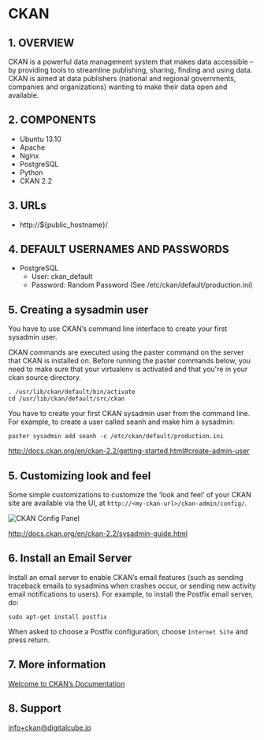 # CKAN

## 1. OVERVIEW

CKAN is a powerful data management system that makes data accessible – by providing tools to streamline publishing, sharing, finding and using data. CKAN is aimed at data publishers (national and regional governments, companies and organizations) wanting to make their data open and available.


## 2. COMPONENTS

* Ubuntu 13.10
* Apache
* Nginx
* PostgreSQL
* Python
* CKAN 2.2

## 3. URLs

* http://${public_hostname}/

## 4. DEFAULT USERNAMES AND PASSWORDS

* PostgreSQL
    * User: ckan_default
    * Password: Random Password (See /etc/ckan/default/production.ini)

## 5. Creating a sysadmin user

You have to use CKAN’s command line interface to create your first sysadmin user.

CKAN commands are executed using the paster command on the server that CKAN is installed on. Before running the paster commands below, you need to make sure that your virtualenv is activated and that you're in your ckan source directory.

```
. /usr/lib/ckan/default/bin/activate
cd /usr/lib/ckan/default/src/ckan
```

You have to create your first CKAN sysadmin user from the command line. For example, to create a user called seanh and make him a sysadmin:

```
paster sysadmin add seanh -c /etc/ckan/default/production.ini
```

http://docs.ckan.org/en/ckan-2.2/getting-started.html#create-admin-user

## 5. Customizing look and feel

Some simple customizations to customize the ‘look and feel’ of your CKAN site are available via the UI, at `http://<my-ckan-url>/ckan-admin/config/`.

![CKAN Config Panel](https://www.evernote.com/shard/s21/sh/b4245a4f-a769-433e-8235-d05ee0156c0d/e731f862589c40101fd6d72f46704f2f/deep/0/Administration---CKAN.png)

http://docs.ckan.org/en/ckan-2.2/sysadmin-guide.html

## 6. Install an Email Server

Install an email server to enable CKAN’s email features (such as sending traceback emails to sysadmins when crashes occur, or sending new activity email notifications to users). For example, to install the Postfix email server, do:

```
sudo apt-get install postfix
```

When asked to choose a Postfix configuration, choose `Internet Site` and press return.

## 7. More information

[Welcome to CKAN’s Documentation](http://docs.ckan.org/en/ckan-2.2/)

## 8. Support

info+ckan@digitalcube.jp
